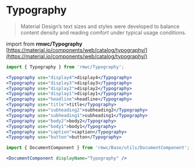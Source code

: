# Typography

> Material Design’s text sizes and styles were developed to balance content density and reading comfort under typical usage conditions.

import from **rmwc/Typography**  
[https://material.io/components/web/catalog/typography/](https://material.io/components/web/catalog/typography/)

```jsx render
import { Typography } from 'rmwc/Typography';

<Typography use="display4">display4</Typography>
<Typography use="display3">display3</Typography>
<Typography use="display2">display2</Typography>
<Typography use="display1">display1</Typography>
<Typography use="headline">headline</Typography>
<Typography use="title">title</Typography>
<Typography use="subheading2">subheading2</Typography>
<Typography use="subheading1">subheading1</Typography>
<Typography use="body2">body2</Typography>
<Typography use="body1">body1</Typography>
<Typography use="caption">caption</Typography>
<Typography use="button">button</Typography>
```

```jsx renderOnly
import { DocumentComponent } from 'rmwc/Base/utils/DocumentComponent';

<DocumentComponent displayName="Typography" />
```
